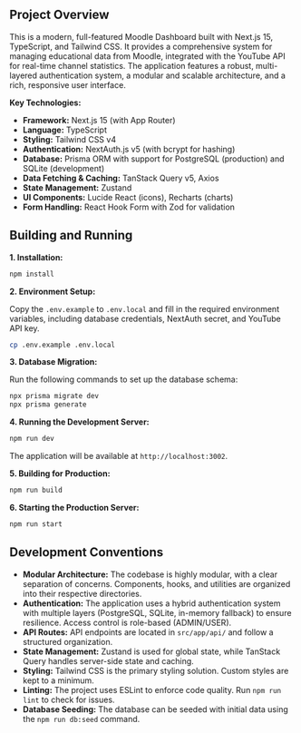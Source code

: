 ## Project Overview

This is a modern, full-featured Moodle Dashboard built with Next.js 15, TypeScript, and Tailwind CSS. It provides a comprehensive system for managing educational data from Moodle, integrated with the YouTube API for real-time channel statistics. The application features a robust, multi-layered authentication system, a modular and scalable architecture, and a rich, responsive user interface.

**Key Technologies:**

*   **Framework:** Next.js 15 (with App Router)
*   **Language:** TypeScript
*   **Styling:** Tailwind CSS v4
*   **Authentication:** NextAuth.js v5 (with bcrypt for hashing)
*   **Database:** Prisma ORM with support for PostgreSQL (production) and SQLite (development)
*   **Data Fetching & Caching:** TanStack Query v5, Axios
*   **State Management:** Zustand
*   **UI Components:** Lucide React (icons), Recharts (charts)
*   **Form Handling:** React Hook Form with Zod for validation

## Building and Running

**1. Installation:**

```bash
npm install
```

**2. Environment Setup:**

Copy the `.env.example` to `.env.local` and fill in the required environment variables, including database credentials, NextAuth secret, and YouTube API key.

```bash
cp .env.example .env.local
```

**3. Database Migration:**

Run the following commands to set up the database schema:

```bash
npx prisma migrate dev
npx prisma generate
```

**4. Running the Development Server:**

```bash
npm run dev
```

The application will be available at `http://localhost:3002`.

**5. Building for Production:**

```bash
npm run build
```

**6. Starting the Production Server:**

```bash
npm run start
```

## Development Conventions

*   **Modular Architecture:** The codebase is highly modular, with a clear separation of concerns. Components, hooks, and utilities are organized into their respective directories.
*   **Authentication:** The application uses a hybrid authentication system with multiple layers (PostgreSQL, SQLite, in-memory fallback) to ensure resilience. Access control is role-based (ADMIN/USER).
*   **API Routes:** API endpoints are located in `src/app/api/` and follow a structured organization.
*   **State Management:** Zustand is used for global state, while TanStack Query handles server-side state and caching.
*   **Styling:** Tailwind CSS is the primary styling solution. Custom styles are kept to a minimum.
*   **Linting:** The project uses ESLint to enforce code quality. Run `npm run lint` to check for issues.
*   **Database Seeding:** The database can be seeded with initial data using the `npm run db:seed` command.
